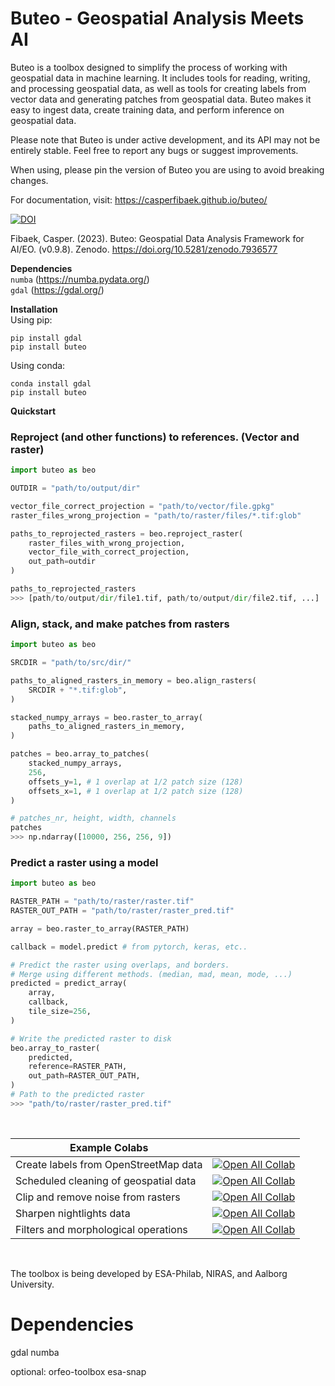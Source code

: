 # Buteo - Geospatial Analysis Meets AI

Buteo is a toolbox designed to simplify the process of working with geospatial data in machine learning. It includes tools for reading, writing, and processing geospatial data, as well as tools for creating labels from vector data and generating patches from geospatial data. Buteo makes it easy to ingest data, create training data, and perform inference on geospatial data.

Please note that Buteo is under active development, and its API may not be entirely stable. Feel free to report any bugs or suggest improvements.

When using, please pin the version of Buteo you are using to avoid breaking changes.

For documentation, visit: https://casperfibaek.github.io/buteo/

[![DOI](https://zenodo.org/badge/DOI/10.5281/zenodo.7936577.svg)](https://doi.org/10.5281/zenodo.7936577)

Fibaek, Casper. (2023). Buteo: Geospatial Data Analysis Framework for AI/EO. (v0.9.8). Zenodo. https://doi.org/10.5281/zenodo.7936577

**Dependencies** </br>
`numba` (https://numba.pydata.org/) </br>
`gdal` (https://gdal.org/) </br>

**Installation** </br>
Using pip:
```
pip install gdal
pip install buteo
```
Using conda:
```
conda install gdal
pip install buteo
```

**Quickstart**

### Reproject (and other functions) to references. (Vector and raster)
```python
import buteo as beo

OUTDIR = "path/to/output/dir"

vector_file_correct_projection = "path/to/vector/file.gpkg"
raster_files_wrong_projection = "path/to/raster/files/*.tif:glob"

paths_to_reprojected_rasters = beo.reproject_raster(
    raster_files_with_wrong_projection,
    vector_file_with_correct_projection,
    out_path=outdir
)

paths_to_reprojected_rasters
>>> [path/to/output/dir/file1.tif, path/to/output/dir/file2.tif, ...]
```

### Align, stack, and make patches from rasters
```python
import buteo as beo

SRCDIR = "path/to/src/dir/"

paths_to_aligned_rasters_in_memory = beo.align_rasters(
    SRCDIR + "*.tif:glob",
)

stacked_numpy_arrays = beo.raster_to_array(
    paths_to_aligned_rasters_in_memory,
)

patches = beo.array_to_patches(
    stacked_numpy_arrays,
    256,
    offsets_y=1, # 1 overlap at 1/2 patch size (128)
    offsets_x=1, # 1 overlap at 1/2 patch size (128)
)

# patches_nr, height, width, channels
patches
>>> np.ndarray([10000, 256, 256, 9])
```

### Predict a raster using a model
```python
import buteo as beo

RASTER_PATH = "path/to/raster/raster.tif"
RASTER_OUT_PATH = "path/to/raster/raster_pred.tif"

array = beo.raster_to_array(RASTER_PATH)

callback = model.predict # from pytorch, keras, etc..

# Predict the raster using overlaps, and borders.
# Merge using different methods. (median, mad, mean, mode, ...)
predicted = predict_array(
    array,
    callback,
    tile_size=256,
)

# Write the predicted raster to disk
beo.array_to_raster(
    predicted,
    reference=RASTER_PATH,
    out_path=RASTER_OUT_PATH,
)
# Path to the predicted raster
>>> "path/to/raster/raster_pred.tif"
```

</br>

| Example Colabs                        |                                                                                                                                                                                                               |
|---------------------------------------|---------------------------------------------------------------------------------------------------------------------------------------------------------------------------------------------------------------|
| Create labels from OpenStreetMap data | [![Open All Collab](https://colab.research.google.com/assets/colab-badge.svg)](https://colab.research.google.com/github/casperfibaek/buteo/blob/master/examples/create_labels_from_osm_data.ipynb)            |
| Scheduled cleaning of geospatial data | [![Open All Collab](https://colab.research.google.com/assets/colab-badge.svg)](https://colab.research.google.com/github/casperfibaek/buteo/blob/master/examples/rocket_example.ipynb)                         |
| Clip and remove noise from rasters    | [![Open All Collab](https://colab.research.google.com/assets/colab-badge.svg)](https://colab.research.google.com/github/casperfibaek/buteo/blob/master/examples/clip_and_remove_noise_raster.ipynb)           |
| Sharpen nightlights data              | [![Open All Collab](https://colab.research.google.com/assets/colab-badge.svg)](https://colab.research.google.com/github/casperfibaek/buteo/blob/master/examples/process_nightlights.ipynb)                    |
| Filters and morphological operations  | [![Open All Collab](https://colab.research.google.com/assets/colab-badge.svg)](https://colab.research.google.com/github/casperfibaek/buteo/blob/master/examples/filters_and_morphology.ipynb)                 |


</br>

The toolbox is being developed by ESA-Philab, NIRAS, and Aalborg University.

# Dependencies
gdal
numba

optional:
orfeo-toolbox
esa-snap
